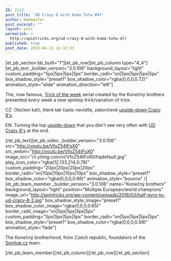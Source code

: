 ```yaml
---
ID: 2112
post_title: 'UD Crazy 8 with Koma Totw #47'
author: Webmaster
post_excerpt: ""
layout: post
permalink: >
  http://spintricks.org/ud-crazy-8-with-koma-totw-47/
published: true
post_date: 2018-04-12 16:32:33
---
```

[et_pb_section bb_built="1"][et_pb_row][et_pb_column type="4_4"][et_pb_text _builder_version="3.0.106" background_layout="light" custom_padding="5px|5px|5px|5px" border_radii="on|5px|5px|5px|5px" box_shadow_style="preset1" box_shadow_color="rgba(0,0,0,0.72)" animation_style="slide" animation_direction="left"]

The, now famous, <a href="/tag/totw">Trick of the week</a> serial created by the Konečný brothers presented every week a new spintop trick/variation of trick.

CZ: Otočení káči, které tak často nevidíte, zakončené <a href="/tag/ud-crazy8">upside-down Crazy 8's</a>.

EN: Turning the top <a href="/tag/ud">upside-down</a> that you don't see very often with <a href="/tag/ud-crazy8">UD Crazy 8's</a> at the end.

[/et_pb_text][et_pb_video _builder_version="3.0.106" src="http://youtu.be/VfoZ54tFoX0" src_webm="http://youtu.be/VfoZ54tFoX0" image_src="//i.ytimg.com/vi/VfoZ54tFoX0/hqdefault.jpg" play_icon_color="rgba(12,133,214,0.78)" custom_padding="20px|20px|20px|20px" border_radii="on|10px|10px|10px|10px" box_shadow_style="preset1" box_shadow_color="rgba(0,0,0,0.66)" animation_style="bounce" /][et_pb_team_member _builder_version="3.0.106" name="Konečný brothers" background_layout="light" position="Multiple European/world champions" image_url="http://spintricks.org/wp-content/uploads/2018/03/half-gyro-to-ud-crazy-8-2.jpg" box_shadow_style_image="preset1" box_shadow_color_image="rgba(0,0,0,0.65)" border_radii_image="on|5px|5px|5px|5px" custom_padding="5px|5px|5px|5px" border_radii="on|5px|5px|5px|5px" box_shadow_style="preset1" box_shadow_color="rgba(0,0,0,0.59)" animation_style="fade"]

The Konečný brotherhood, from Czech republic, foundators of the <a href="http://spintop.cz">Spintop.cz</a> team.

[/et_pb_team_member][/et_pb_column][/et_pb_row][/et_pb_section]